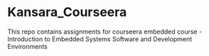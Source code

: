 # Kansara_Courseera
This repo contains assignments for courseera embedded course - Introduction to Embedded Systems Software and Development Environments
